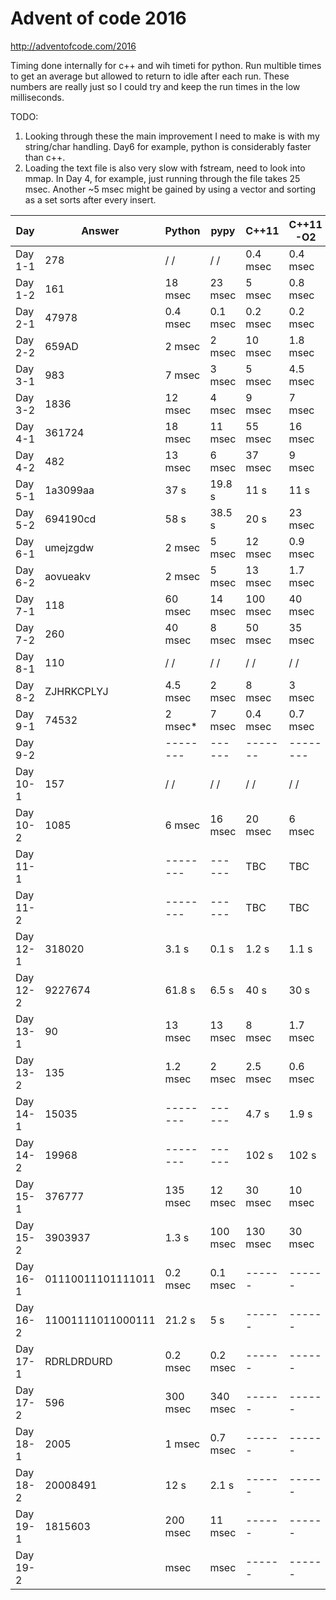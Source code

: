 # Advent of code 2016 #
http://adventofcode.com/2016

Timing done internally for c++ and wih timeti for python.
Run multible times to get an average but allowed to return to idle after each
 run. These numbers are really just so I could try and keep the run times in the
 low milliseconds.

 TODO:
 1. Looking through these the main improvement I need to make is with my
 string/char handling. Day6 for example, python is considerably faster than c++.
 2. Loading the text file is also very slow with fstream, need to look into
    mmap. In Day 4, for example, just running through the file takes 25 msec.
    Another ~5 msec might be gained by using a vector and sorting as a set sorts
    after every insert.


| Day     |  Answer | Python  |   pypy   |  C++11   | C++11 -O2 |
| ------- | ------- |-------- |  ------  | -------  | --------- |
| Day 1-1 |     278 | \/  \/  |  \/  \/  | 0.4 msec |  0.4 msec |
| Day 1-2 |     161 | 18 msec |  23 msec |   5 msec |  0.8 msec |
| Day 2-1 |   47978 |0.4 msec | 0.1 msec | 0.2 msec |  0.2 msec |
| Day 2-2 |   659AD |  2 msec |   2 msec |  10 msec |  1.8 msec |
| Day 3-1 |     983 |  7 msec |   3 msec |   5 msec |  4.5 msec |
| Day 3-2 |    1836 | 12 msec |   4 msec |   9 msec |    7 msec |
| Day 4-1 |  361724 | 18 msec |  11 msec |  55 msec |   16 msec |
| Day 4-2 |     482 | 13 msec |   6 msec |  37 msec |    9 msec |
| Day 5-1 | 1a3099aa|    37 s |   19.8 s |     11 s |      11 s |
| Day 5-2 | 694190cd|    58 s |   38.5 s |     20 s |   23 msec |
| Day 6-1 | umejzgdw|  2 msec |   5 msec |  12 msec |  0.9 msec |
| Day 6-2 | aovueakv|  2 msec |   5 msec |  13 msec |  1.7 msec |
| Day 7-1 |     118 | 60 msec |  14 msec | 100 msec |   40 msec |
| Day 7-2 |     260 | 40 msec |   8 msec |  50 msec |   35 msec |
| Day 8-1 |     110 |  \/  \/ |  \/  \/  |   \/ \/  |   \/ \/   |
| Day 8-2 |ZJHRKCPLYJ|4.5 msec|   2 msec |   8 msec |   3  msec |
| Day 9-1 |   74532 |  2 msec*|   7 msec | 0.4 msec |  0.7 msec |
| Day 9-2 |         |-------- |  ------  | -------  |  -------- |
| Day 10-1 |    157 |   \/ \/  |  \/ \/   |  \/ \/  |   \/ \/   |
| Day 10-2 |   1085 |   6 msec |  16 msec | 20 msec |    6 msec |
| Day 11-1 |        | -------- |  ------  |    TBC  |     TBC   |
| Day 11-2 |        | -------- |  ------  |    TBC  |     TBC   |
| Day 12-1 | 318020 |    3.1 s |    0.1 s |   1.2 s |     1.1 s |
| Day 12-2 |9227674 |   61.8 s |    6.5 s |    40 s |      30 s |
| Day 13-1 |     90 |  13 msec |  13 msec |  8 msec |  1.7 msec |
| Day 13-2 |    135 | 1.2 msec |   2 msec | 2.5 msec| 0.6  msec |
| Day 14-1 |  15035 | -------- |  ------  |   4.7 s |     1.9 s |
| Day 14-2 |  19968 | -------- |  ------  |   102 s |     102 s |
| Day 15-1 | 376777 | 135 msec |  12 msec | 30 msec |   10 msec |
| Day 15-2 |3903937 |   1.3 s  |  100 msec| 130 msec|   30 msec |
| Day 16-1 |01110011101111011| 0.2 msec | 0.1 msec | ------ | ------ |
| Day 16-2 |11001111011000111|   21.2 s |   5 s    | ------ | ------ |
| Day 17-1 |RDRLDRDURD|0.2 msec| 0.2 msec |  ------ |  ------  |
| Day 17-2 |   596  | 300 msec | 340 msec |  ------ |  ------  |
| Day 18-1 |  2005  |   1 msec | 0.7 msec |  ------ |  ------  |
| Day 18-2 |20008491|     12 s |    2.1 s |  ------ |  ------  |
| Day 19-1 |1815603 | 200 msec | 11 msec  |  ------ |  ------  |
| Day 19-2 |        |     msec |     msec |  ------ |  ------  |
